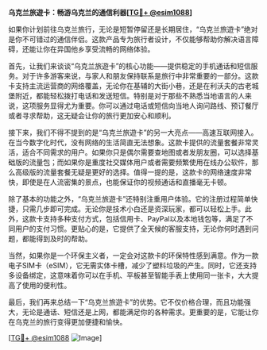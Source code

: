 **乌克兰旅遊卡：畅游乌克兰的通信利器[[TG💪+ @esim1088](https://t.me/s/esim1088)]**

如果你计划前往乌克兰旅行，无论是短暂停留还是长期居住，“乌克兰旅遊卡”绝对是你不可错过的通信伴侣。这款产品专为旅行者设计，不仅能够帮助你解决语言障碍，还能让你在异国他乡享受流畅的网络体验。

首先，让我们来谈谈“乌克兰旅遊卡”的核心功能——提供稳定的手机通话和短信服务。对于许多游客来说，与家人和朋友保持联系是旅行中非常重要的一部分。这款卡支持主流运营商的网络覆盖，无论你在基辅的大街小巷，还是在利沃夫的古老城堡附近，都能轻松拨打电话和发送短信。特别是对于那些不熟悉当地语言的人来说，这项服务显得尤为重要。你可以通过电话或短信向当地人询问路线、预订餐厅或者寻求帮助，这无疑会让你的旅行更加安心和顺利。

接下来，我们不得不提到的是“乌克兰旅遊卡”的另一大亮点——高速互联网接入。在当今数字化时代，没有网络的生活简直无法想象。这款卡提供的流量套餐非常灵活，适合不同需求的用户。如果你只是偶尔需要查地图或者发朋友圈，可以选择基础版的流量包；而如果你是重度社交媒体用户或者需要频繁使用在线办公软件，那么高级版的流量套餐无疑是更好的选择。值得一提的是，这款卡的网络速度非常快，即使是在人流密集的景点，也能保证你的视频通话和直播毫无卡顿。

除了基本的功能之外，“乌克兰旅遊卡”还特别注重用户体验。它的注册过程简单快捷，只需几步即可完成。无论你是技术小白还是资深玩家，都可以轻松上手。此外，这款卡支持多种支付方式，包括信用卡、PayPal以及本地钱包等，满足了不同用户的支付习惯。更贴心的是，它提供了全天候的客服支持，无论你何时遇到问题，都能得到及时的帮助。

当然，如果你是一个环保主义者，一定会对这款卡的环保特性感到满意。作为一款电子SIM卡（eSIM），它无需实体卡槽，减少了塑料垃圾的产生。同时，它还支持多设备绑定，这意味着你可以在手机、平板甚至智能手表上使用同一张卡，大大提高了使用的便利性。

最后，我们再来总结一下“乌克兰旅遊卡”的优势。它不仅价格合理，而且功能强大，无论是通话、短信还是上网，都能满足你的各种需求。更重要的是，它能让你在乌克兰的旅行变得更加便捷和愉快。

[[TG💪+ @esim1088](https://t.me/s/esim1088) ![Image](https://i.postimg.cc/4NQfJmqS/Snipaste-2025-05-13-00-14-12.png)]